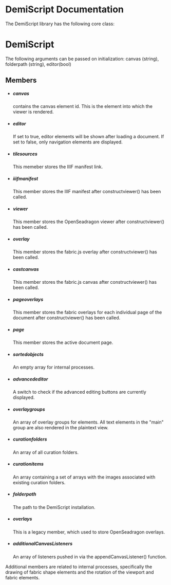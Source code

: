 # DemiScript Documentation

The DemiScript library has the following core class:

# DemiScript
The following arguments can be passed on initialization: canvas (string), folderpath (string), editor(bool)
## Members
* ##### canvas
  contains the canvas element id. This is the element into which the viewer is rendered.
* ##### editor
  If set to true, editor elements will be shown after loading a document. If set to false, only navigation elements are displayed.
* ##### tilesources
  This memeber stores the IIIF manifest link.
* ##### iiifmanifest
  This member stores the IIIF manifest after constructviewer() has been called.
* ##### viewer
  This member stores the OpenSeadragon viewer after constructviewer() has been called.
* ##### overlay
  This member stores the fabric.js overlay after constructviewer() has been called.
* ##### castcanvas
  This member stores the fabric.js canvas after constructviewer() has been called.
* ##### pageoverlays
  This member stores the fabric overlays for each individual page of the document after constructviewer() has been called.
* ##### page
  This member stores the active document page.
* ##### sortedobjects
  An empty array for internal processes.
* ##### advancededitor
  A switch to check if the advanced editing buttons are currently displayed.
* ##### overlaygroups
  An array of overlay groups for elements. All text elements in the "main" group are also rendered in the plaintext view.
* ##### curationfolders
  An array of all curation folders.
* ##### curationitems
  An array containing a set of arrays with the images associated with existing curation folders.
* ##### folderpath
  The path to the DemiScript installation.
* ##### overlays
  This is a legacy member, which used to store OpenSeadragon overlays.  
* ##### additionalCanvasListeners
  An array of listeners pushed in via the appendCanvasListener() function.
  
Additional members are related to internal processes, specifically the drawing of fabric shape elements and the rotation of the viewport and fabric elements.
 
  

